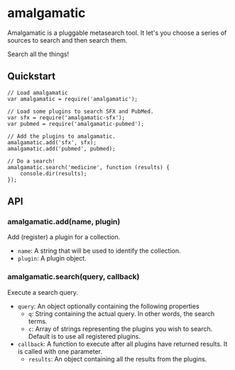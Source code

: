 amalgamatic
===========

Amalgamatic is a pluggable metasearch tool. It let's you choose a series of 
sources to search and then search them.

Search all the things!

## Quickstart

````
// Load amalgamatic
var amalgamatic = require('amalgamatic');

// Load some plugins to search SFX and PubMed.
var sfx = require('amalgamatic-sfx');
var pubmed = require('amalgamatic-pubmed');

// Add the plugins to amalgamatic.
amalgamatic.add('sfx', sfx);
amalgamatic.add('pubmed', pubmed);

// Do a search!
amalgamatic.search('medicine', function (results) {
	console.dir(results);
});
````

## API

### amalgamatic.add(name, plugin)

Add (register) a plugin for a collection.
* `name`: A string that will be used to identify the collection.
* `plugin`: A plugin object.

### amalgamatic.search(query, callback)
 
Execute a search query.
* `query`: An object optionally containing the following properties
    * `q`: String containing the actual query. In other words, the search terms.
    * `c`: Array of strings representing the plugins you wish to search. Default is to use all registered plugins.
* `callback`: A function to execute after all plugins have returned results. It is called with one parameter.
    * `results`: An object containing all the results from the plugins.